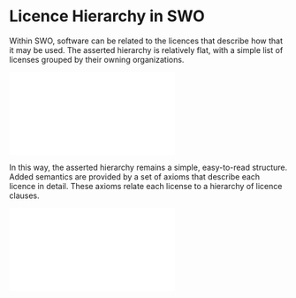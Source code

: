 # Licence Hierarchy in SWO

Within SWO, software can be related to the licences that describe how that it may be used. The asserted hierarchy is relatively flat, with a simple list of licenses grouped by their owning organizations.

![Licence Hierarchy](images/LicenceHierarchy.md)

In this way, the asserted hierarchy remains a simple, easy-to-read structure. Added semantics are provided by a set of axioms that describe each licence in detail. These axioms relate each license to a hierarchy of licence clauses.

![Licence Clauses](images/LicenceClauses.md)
